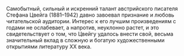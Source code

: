 <!--2017-01-28 10:44:46-->
Самобытный, сильный и искренний талант австрийского писателя Стефана Цвейга (1881–1942) давно завоевал признание и любовь читательской аудитории. Интерес к его лучшим произведениям с годами не ослабевает, а напротив, неуклонно растет, и это свидетельствует о том, что Цвейгу удалось внести свой, весьма значительный вклад в сложную и богатую художественными открытиями литературу XX века.